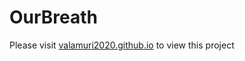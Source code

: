# OurBreath

Please visit [valamuri2020.github.io](https://valamuri2020.github.io/) to view this project
